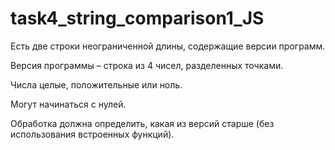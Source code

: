 # task4_string_comparison1_JS

Есть две строки неограниченной длины, содержащие версии программ.

Версия программы – строка из 4 чисел, разделенных точками.

Числа целые, положительные или ноль.

Могут начинаться с нулей.

Обработка должна определить, какая из версий старше (без использования встроенных функций).
